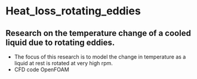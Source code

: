 # Heat_loss_rotating_eddies
## Research on the temperature change of a cooled liquid due to rotating eddies. 

+ The focus of this research is to model the change in temperature as a liquid at rest is rotated at very high rpm.
+ CFD code OpenFOAM

  


